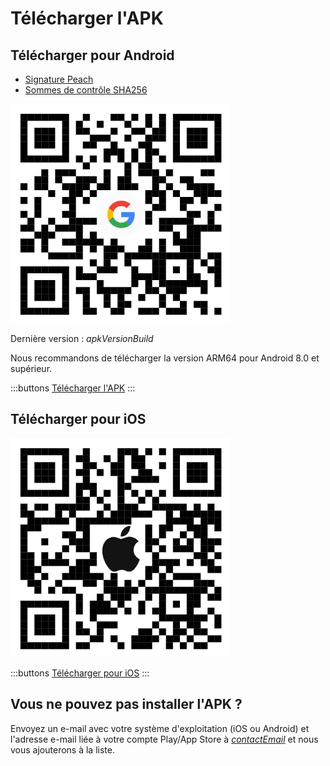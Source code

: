 # Télécharger l'APK

## Télécharger pour Android

- [Signature Peach]($apkSignaturesUrl$)
- [Sommes de contrôle SHA256]($apkChecksumsUrl$)

<img src="/icons/qrcode_android.png" width="350">

Dernière version : $apkVersionBuild$

Nous recommandons de télécharger la version ARM64 pour Android 8.0 et supérieur.

:::buttons
[Télécharger l'APK]($apkUrl$)
:::

## Télécharger pour iOS

<img src="/icons/qrcode_apple.png" width="350">

:::buttons
[Télécharger pour iOS](https://testflight.apple.com/join/wfSPFEWG)
:::

## Vous ne pouvez pas installer l'APK ?

Envoyez un e-mail avec votre système d'exploitation (iOS ou Android) et l'adresse e-mail liée à votre compte Play/App Store à
[$contactEmail$](mailto:$contactEmail$) et nous vous ajouterons à la liste.
